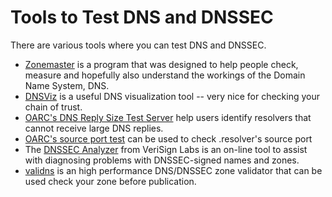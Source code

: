 # Tools to Test DNS and DNSSEC

There are various tools where you can test DNS and DNSSEC.

- [Zonemaster](https://zonemaster.iis.se/) is a program that was designed to help people check, measure and hopefully also understand the workings of the Domain Name System, DNS.
- [DNSViz](http://dnsviz.net/) is a useful DNS visualization tool -- very nice for checking your chain of trust.
- [OARC's DNS Reply Size Test Server](https://www.dns-oarc.net/oarc/services/replysizetest) help users identify resolvers that cannot receive large DNS replies.
- [OARC's source port test](https://www.dns-oarc.net/oarc/services/porttest) can be used to check .resolver's source port
- The [DNSSEC Analyzer](http://dnssec-debugger.verisignlabs.com/) from VeriSign Labs is an on-line tool to assist with diagnosing problems with DNSSEC-signed names and zones.
- [validns](http://www.validns.net/) is an high performance DNS/DNSSEC zone validator that can be used check your zone before publication.
